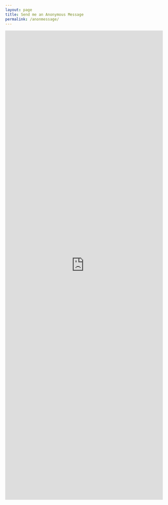 ```yaml
---
layout: page
title: Send me an Anonymous Message
permalink: /anonmessage/
---
```


<iframe src="https://docs.google.com/forms/d/15qUqH-4keHS_t-2cqoQroyg8buciLIMMHSeQaOJ6VIo/viewform?embedded=true" width="100%" height="1500" frameborder="0" marginheight="0" marginwidth="0">Loading...</iframe>
